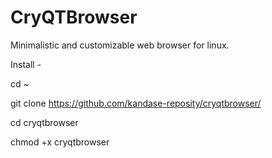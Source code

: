 # CryQTBrowser
Minimalistic and customizable web browser for linux.

Install -

cd ~

git clone https://github.com/kandase-reposity/cryqtbrowser/

cd cryqtbrowser

chmod +x cryqtbrowser
